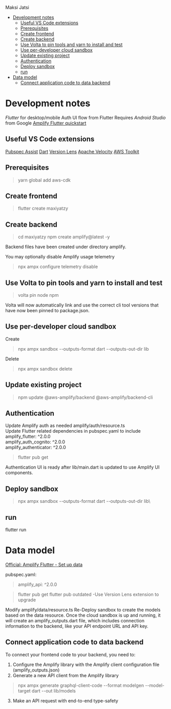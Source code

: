 Maksi Jatsi
<!-- @import "[TOC]" {cmd="toc" depthFrom=1 depthTo=6 orderedList=false} -->

<!-- code_chunk_output -->

- [Development notes](#development-notes)
  - [Useful VS Code extensions](#useful-vs-code-extensions)
  - [Prerequisites](#prerequisites)
  - [Create frontend](#create-frontend)
  - [Create backend](#create-backend)
  - [Use Volta to pin tools and yarn to install and test](#use-volta-to-pin-tools-and-yarn-to-install-and-test)
  - [Use per-developer cloud sandbox](#use-per-developer-cloud-sandbox)
  - [Update existing project](#update-existing-project)
  - [Authentication](#authentication)
  - [Deploy sandbox](#deploy-sandbox)
  - [run](#run)
- [Data model](#data-model)
  - [Connect application code to data backend](#connect-application-code-to-data-backend)

<!-- /code_chunk_output -->

# Development notes
*Flutter* for desktop/mobile
Auth UI flow from Flutter
Requires *Android Studio* from Google
[Amplify Flutter quickstart](https://docs.amplify.aws/flutter/start/quickstart/)

## Useful VS Code extensions
[Pubspec Assist](https://marketplace.visualstudio.com/items?itemName=jeroen-meijer.pubspec-assist)
[Dart](https://marketplace.visualstudio.com/items?itemName=Dart-Code.dart-code)
[Version Lens](https://marketplace.visualstudio.com/items?itemName=pflannery.vscode-versionlens)
[Apache Velocity](https://marketplace.visualstudio.com/items?itemName=luqimin.velocity)
[AWS Toolkit](https://marketplace.visualstudio.com/items?itemName=amazonwebservices.aws-toolkit-vscode)

## Prerequisites
>yarn global add aws-cdk

## Create frontend
>flutter create maxiyatzy

## Create backend
>cd maxiyatzy
npm create amplify@latest -y

Backend files have been created under directory amplify.

You may optionally disable Amplify usage telemetry
>npx ampx configure telemetry disable

## Use Volta to pin tools and yarn to install and test
>volta pin node npm

Volta will now automatically link and use the correct cli tool versions that have now been pinned to package.json.

## Use per-developer cloud sandbox
Create
>npx ampx sandbox --outputs-format dart --outputs-out-dir lib

Delete
>npx ampx sandbox delete

## Update existing project
>npm update @aws-amplify/backend @aws-amplify/backend-cli

## Authentication
Update Amplify auth as needed amplify/auth/resource.ts\
Update Flutter related dependencies in pubspec.yaml to include\
amplify_flutter: ^2.0.0\
amplify_auth_cognito: ^2.0.0\
amplify_authenticator: ^2.0.0
>flutter pub get

Authentication UI is ready after lib/main.dart is updated to use Amplify UI components.

## Deploy sandbox
>npx ampx sandbox --outputs-format dart --outputs-out-dir lib\

## run
flutter run

# Data model
[Official: Amplify Flutter - Set up data](https://docs.amplify.aws/flutter/build-a-backend/data/set-up-data/)

pubspec.yaml:
>amplify_api: ^2.0.0

>flutter pub get
flutter pub outdated
-Use Version Lens extension to upgrade

Modify amplify/data/resource.ts
Re-Deploy sandbox to create the models based on the data resource.
Once the cloud sandbox is up and running, it will create an amplify_outputs.dart file, which includes connection information to the backend,
like your API endpoint URL and API key.

## Connect application code to data backend
To connect your frontend code to your backend, you need to:

1. Configure the Amplify library with the Amplify client configuration file (amplify_outputs.json)
2. Generate a new API client from the Amplify library
>npx ampx generate graphql-client-code --format modelgen --model-target dart --out lib/models
3. Make an API request with end-to-end type-safety


